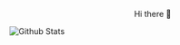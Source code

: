 
<p align="center">Hi there 👋</p>


![Github Stats](https://github-readme-stats.vercel.app/api?username=Letian-stu&show_icons=true&theme=dark&count_private=true)

